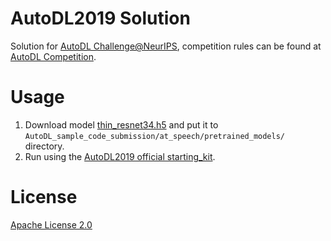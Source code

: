 # AutoDL2019 Solution
Solution for [AutoDL Challenge@NeurIPS](https://autodl.chalearn.org/neurips2019), competition rules can be found at [AutoDL Competition](https://autodl.lri.fr/competitions/162).


# Usage
1. Download model [thin_resnet34.h5](https://github.com/DeepWisdom/AutoDL2019/releases/download/opensource/thin_resnet34.h5) and put it to `AutoDL_sample_code_submission/at_speech/pretrained_models/` directory.
2. Run using the [AutoDL2019 official starting_kit](https://github.com/zhengying-liu/autodl_starting_kit_stable).


# License
[Apache License 2.0](https://github.com/DeepWisdom/AutoDL2019/blob/master/LICENSE)
